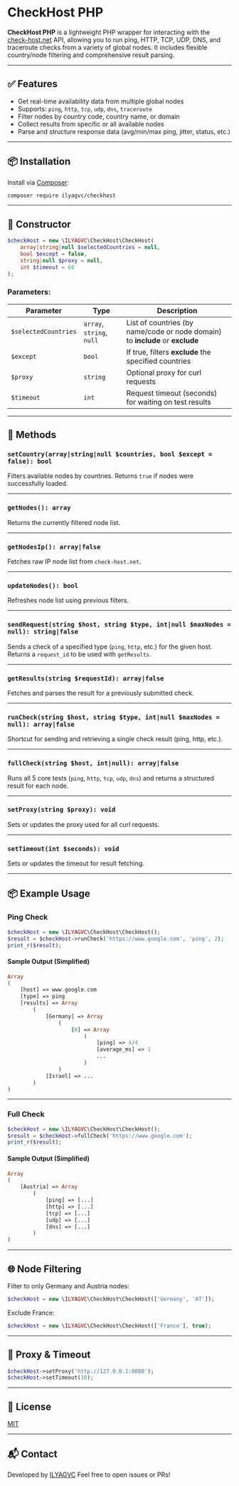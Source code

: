 # CheckHost PHP

**CheckHost PHP** is a lightweight PHP wrapper for interacting with the [check-host.net](https://check-host.net) API, allowing you to run ping, HTTP, TCP, UDP, DNS, and traceroute checks from a variety of global nodes. It includes flexible country/node filtering and comprehensive result parsing.

---

## ✅ Features

- Get real-time availability data from multiple global nodes
- Supports: `ping`, `http`, `tcp`, `udp`, `dns`, `traceroute`
- Filter nodes by country code, country name, or domain
- Collect results from specific or all available nodes
- Parse and structure response data (avg/min/max ping, jitter, status, etc.)

---

## 📦 Installation

Install via [Composer](https://getcomposer.org/):

```bash
composer require ilyagvc/checkhost
```
---

## 🧱 Constructor

```php
$checkHost = new \ILYAGVC\CheckHost\CheckHost(
    array|string|null $selectedCountries = null,
    bool $except = false,
    string|null $proxy = null,
    int $timeout = 60
);
```

### Parameters:

| Parameter            | Type                      | Description                                                                   |
| -------------------- | ------------------------- | ----------------------------------------------------------------------------- |
| `$selectedCountries` | `array`, `string`, `null` | List of countries (by name/code or node domain) to **include** or **exclude** |
| `$except`            | `bool`                    | If true, filters **exclude** the specified countries                          |
| `$proxy`             | `string`                  | Optional proxy for curl requests                                              |
| `$timeout`           | `int`                     | Request timeout (seconds) for waiting on test results                         |

---

## 🔧 Methods

### `setCountry(array|string|null $countries, bool $except = false): bool`

Filters available nodes by countries. Returns `true` if nodes were successfully loaded.

---

### `getNodes(): array`

Returns the currently filtered node list.

---

### `getNodesIp(): array|false`

Fetches raw IP node list from `check-host.net`.

---

### `updateNodes(): bool`

Refreshes node list using previous filters.

---

### `sendRequest(string $host, string $type, int|null $maxNodes = null): string|false`

Sends a check of a specified type (`ping`, `http`, etc.) for the given host.
Returns a `request_id` to be used with `getResults`.

---

### `getResults(string $requestId): array|false`

Fetches and parses the result for a previously submitted check.

---

### `runCheck(string $host, string $type, int|null $maxNodes = null): array|false`

Shortcut for sending and retrieving a single check result (ping, http, etc.).

---

### `fullCheck(string $host, int|null): array|false`

Runs all 5 core tests (`ping`, `http`, `tcp`, `udp`, `dns`) and returns a structured result for each node.

---

### `setProxy(string $proxy): void`

Sets or updates the proxy used for all curl requests.

---

### `setTimeout(int $seconds): void`

Sets or updates the timeout for result fetching.

---

## 📦 Example Usage

### Ping Check

```php
$checkHost = new \ILYAGVC\CheckHost\CheckHost();
$result = $checkHost->runCheck('https://www.google.com', 'ping', 2);
print_r($result);
```

#### Sample Output (Simplified)

```php
Array
(
    [host] => www.google.com
    [type] => ping
    [results] => Array
        (
            [Germany] => Array
                (
                    [0] => Array
                        (
                            [ping] => 4/4
                            [average_ms] => 1
                            ...
                        )
                )
            [Israel] => ...
        )
)
```

---

### Full Check

```php
$checkHost = new \ILYAGVC\CheckHost\CheckHost();
$result = $checkHost->fullCheck('https://www.google.com');
print_r($result);
```

#### Sample Output (Simplified)

```php
Array
(
    [Austria] => Array
        (
            [ping] => [...]
            [http] => [...]
            [tcp] => [...]
            [udp] => [...]
            [dns] => [...]
        )
)
```

---

## 🌐 Node Filtering

Filter to only Germany and Austria nodes:

```php
$checkHost = new \ILYAGVC\CheckHost\CheckHost(['Germany', 'AT']);
```

Exclude France:

```php
$checkHost = new \ILYAGVC\CheckHost\CheckHost(['France'], true);
```

---

## 🔄 Proxy & Timeout

```php
$checkHost->setProxy('http://127.0.0.1:8080');
$checkHost->setTimeout(10);
```

---

## 📄 License

[MIT](LICENSE)

---

## 📬 Contact

Developed by [ILYAGVC](https://github.com/ilyagvc)
Feel free to open issues or PRs!
